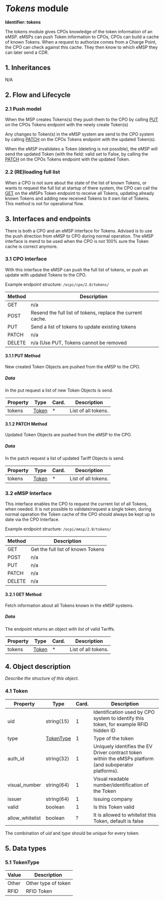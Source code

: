 # _Tokens_ module

**Identifier: tokens**

The tokens module gives CPOs knowledge of the token information of an eMSP.
eMSPs can push Token information to CPOs, CPOs can build a cache of known Tokens.
When a request to authorize comes from a Charge Point, the CPO can check against this cache. 
They then know to which eMSP they can later send a CDR. 


## 1. Inheritances

N/A


## 2. Flow and Lifecycle

### 2.1 Push model

When the MSP creates Tokens(s) they push them to the CPO by calling [PUT](#311-put-method) on the CPOs
Tokens endpoint with the newly create Token(s)

Any changes to Token(s) in the eMSP system are send to the CPO system by calling [PATCH](#312-patch-method)
on the CPOs Tokens endpoint with the updated Token(s).

When the eMSP invalidates a Token (deleting is not possible), 
the eMSP will send the updated Token (with the field: valid set to False, by calling the [PATCH](#312-patch-method)
on the CPOs Tokens endpoint with the updated Token. 


### 2.2 (RE)loading full list

When a CPO is not sure about the state of the list of known Tokens, or wants to request the full 
list at startup of there system, the CPO can call the [GET](#321-get-method) on the eMSPs Token endpoint to receive
all Tokens, updating already known Tokens and adding new received Tokens to it own list of Tokens.
This method is not for operational flow.


## 3. Interfaces and endpoints

There is both a CPO and an eMSP interface for Tokens. Advised is to use the push direction from eMSP to CPO during normal operation.
The eMSP interface is mend to be used when the CPO is not 100% sure the Token cache is correct anymore.


### 3.1 CPO Interface

With this interface the eMSP can push the full list of tokens, or push an update with updated Tokens to the CPO.

Example endpoint structure: `/ocpi/cpo/2.0/tokens/`

| Method   | Description                                                |
| -------- | ---------------------------------------------------------- |
| GET      | n/a                                                        |
| POST     | Resend the full list of tokens, replace the current cache. |
| PUT      | Send a list of tokens to update existing tokens            |
| PATCH    | n/a                                                        |
| DELETE   | n/a (Use PUT, Tokens cannot be removed                     |


#### 3.1.1 __PUT__ Method

New created Token Objects are pushed from the eMSP to the CPO. 

##### Data

In the put request a list of new Token Objects is send.

| Property  | Type                            | Card. | Description                              |
|-----------|---------------------------------|-------|------------------------------------------|
| tokens    | [Token](#41-token-object)       | *     | List of all tokens.                      |


#### 3.1.2 __PATCH__ Method

Updated Token Objects are pushed from the eMSP to the CPO. 

##### Data

In the patch request a list of updated Tariff Objects is send.

| Property  | Type                            | Card. | Description                              |
|-----------|---------------------------------|-------|------------------------------------------|
| tokens    | [Token](#41-token-object)       | *     | List of all tokens.                      |


### 3.2 eMSP Interface

This interface enables the CPO to request the current list of all Tokens, when needed.
It is not possible to validate/request a single token, during normal operation the Token cache of the CPO should always
be kept up to date via the CPO Interface.

Example endpoint structure: `/ocpi/emsp/2.0/tokens/`

| Method   | Description                                          |
| -------- | ---------------------------------------------------- |
| GET      | Get the full list of known Tokens                    |
| POST     | n/a                                                  |
| PUT      | n/a                                                  |
| PATCH    | n/a                                                  |
| DELETE   | n/a                                                  |


#### 3.2.1 __GET__ Method

Fetch information about all Tokens known in the eMSP systems.


##### Data

The endpoint returns an object with list of valid Tariffs.

| Property  | Type                            | Card. | Description                              |
|-----------|---------------------------------|-------|------------------------------------------|
| tokens    | [Token](#41-token-object)       | *     | List of all tokens.                      |



## 4. Object description

*Describe the structure of this object.*

### 4.1 Token

| Property        | Type          | Card. | Description                                                                           |
|-----------------|---------------|-------|---------------------------------------------------------------------------------------|
| uid             | string(15)    | 1     | Identification used by CPO system to identify this token, for example RFID hidden ID  |
| type            | [TokenType](#5-1-tokentype) | 1     | Type of the token                                                       |
| auth_id         | string(32)    | 1     | Uniquely identifies the EV Driver contract token within the eMSPs platform (and suboperator platforms).  |
| visual_number   | string(64)    | 1     | Visual readable number/identification of the Token                                    |
| issuer          | string(64)    | 1     | Issuing company                                                                       |
| valid           | boolean       | 1     | Is this Token valid                                                                   |
| allow_whitelist | boolean       | ?     | It is allowed to whitelist this Token, default is false                               |

The combination of _uid_ and _type_ should be unique for every token.


## 5. Data types

### 5.1 TokenType

| Value        | Description                                          |
| ------------ | ---------------------------------------------------- |
| Other        | Other type of token                                  |
| RFID         | RFID Token                                           |

